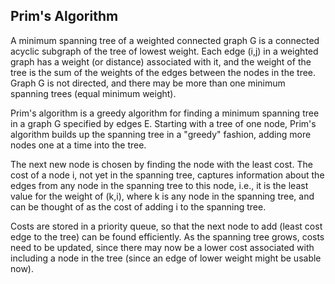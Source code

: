 ## Prim's Algorithm

A minimum spanning tree of a weighted connected graph G is
a connected acyclic subgraph of the tree of lowest weight.
Each edge (i,j) in a weighted graph has a weight (or distance)
associated with it, and the weight of the tree is the sum of 
the weights of the edges between the nodes in the tree. 
Graph G is not directed, and there may be more than one 
minimum spanning trees (equal minimum weight).

Prim's algorithm is a greedy algorithm for finding a minimum
spanning tree in a graph G specified by edges E. Starting with
a tree of one node, Prim's algorithm builds up the spanning 
tree in a "greedy" fashion, adding more nodes one at a time 
into the tree.

The next new node is chosen by finding the node with the least
cost. The cost of a node i, not yet in the spanning tree, 
captures information about the edges from any node in the 
spanning tree to this node, i.e., it is the least value for the
weight of (k,i), where k is any node in the spanning tree, and
can be thought of as the cost of adding i to the spanning tree.
    
Costs are stored in a priority queue, so that the next node to 
add (least cost edge to the tree) can be found efficiently. 
As the spanning tree grows, costs need to be updated, since
there may now be a lower cost associated with including a node
in the tree (since an edge of lower weight might be usable now).